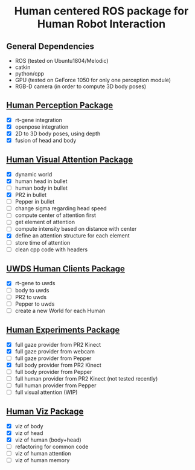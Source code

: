 <h1 align="center"> Human centered ROS package for <br> Human Robot Interaction </h1>

## General Dependencies
- ROS (tested on Ubuntu1804/Melodic)
- catkin
- python/cpp
- GPU (tested on GeForce 1050 for only one perception module)
- RGB-D camera (in order to compute 3D body poses)

## [Human Perception Package](./human_perception)
- [x] rt-gene integration
- [x] openpose integration
- [x] 2D to 3D body poses, using depth
- [x] fusion of head and body

## [Human Visual Attention Package](./human_visual_attention)
- [x] dynamic world
- [x] human head in bullet
- [ ] human body in bullet
- [x] PR2 in bullet
- [ ] Pepper in bullet
- [ ] change sigma regarding head speed
- [ ] compute center of attention first
- [ ] get element of attention
- [ ] compute intensity based on distance with center
- [X] define an attention structure for each element
- [ ] store time of attention
- [ ] clean cpp code with headers

## [UWDS Human Clients Package](./uwds_human_clients)
- [x] rt-gene to uwds
- [ ] body to uwds
- [ ] PR2 to uwds
- [ ] Pepper to uwds
- [ ] create a new World for each Human

## [Human Experiments Package](human_experiments)
- [x] full gaze provider from PR2 Kinect
- [x] full gaze provider from webcam
- [ ] full gaze provider from Pepper
- [x] full body provider from PR2 Kinect
- [ ] full body provider from Pepper
- [ ] full human provider from PR2 Kinect (not tested recently)
- [ ] full human provider from Pepper
- [ ] full visual attention (WIP)

## [Human Viz Package](./human_viz)
- [x] viz of body
- [x] viz of head
- [x] viz of human (body+head)
- [ ] refactoring for common code
- [ ] viz of human attention
- [ ] viz of human memory
